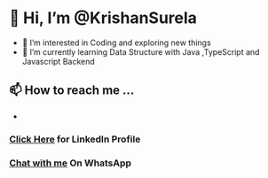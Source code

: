 # 👋 Hi, I’m @KrishanSurela
- 👀 I’m interested in Coding and exploring new things
- 🌱 I’m currently learning Data Structure with Java ,TypeScript and Javascript Backend 
## 📫 How to reach me ... 
- 
### [Click Here](https://www.linkedin.com/in/krishan-kumar-surela-55b9641a1/) for LinkedIn Profile   
### [Chat with me](https://wa.me/+918505039050) On WhatsApp

<!---
KrishanSurela/KrishanSurela is a ✨ special ✨ repository because its `README.md` (this file) appears on your GitHub profile.
You can click the Preview link to take a look at your changes.
--->
